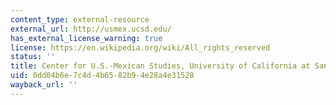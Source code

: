 ```yaml
---
content_type: external-resource
external_url: http://usmex.ucsd.edu/
has_external_license_warning: true
license: https://en.wikipedia.org/wiki/All_rights_reserved
status: ''
title: Center for U.S.-Mexican Studies, University of California at San Diego
uid: 0dd04b6e-7c4d-4b65-82b9-4e28a4e31528
wayback_url: ''
---
```

